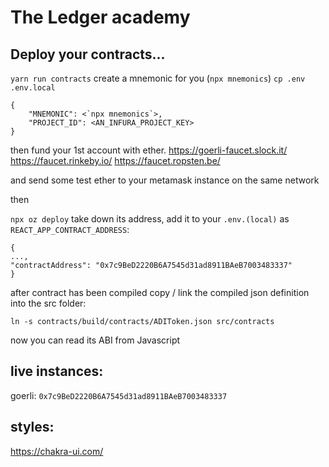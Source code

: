 # The Ledger academy

## Deploy your contracts...

`yarn run contracts`
create a mnemonic for you (`npx mnemonics`)
`cp .env .env.local`
```
{
    "MNEMONIC": <`npx mnemonics`>,
    "PROJECT_ID": <AN_INFURA_PROJECT_KEY>
}
```

then fund your 1st account with ether.
https://goerli-faucet.slock.it/
https://faucet.rinkeby.io/
https://faucet.ropsten.be/

and send some test ether to your metamask instance on the same network

then

`npx oz deploy` take down its address, add it to your `.env.(local)` as `REACT_APP_CONTRACT_ADDRESS`:

```
{
...,
"contractAddress": "0x7c9BeD2220B6A7545d31ad8911BAeB7003483337"
}
```

after contract has been compiled copy / link the compiled json definition into the src folder:

```
ln -s contracts/build/contracts/ADIToken.json src/contracts
```

now you can read its ABI from Javascript

## live instances:

goerli: `0x7c9BeD2220B6A7545d31ad8911BAeB7003483337`

## styles:

https://chakra-ui.com/
